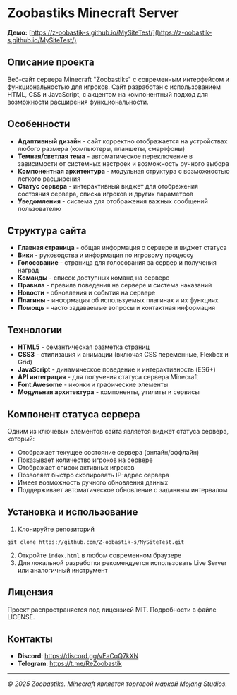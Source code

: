 # Zoobastiks Minecraft Server

**Демо:** [https://z-oobastik-s.github.io/MySiteTest/](https://z-oobastik-s.github.io/MySiteTest/)

## Описание проекта

Веб-сайт сервера Minecraft "Zoobastiks" с современным интерфейсом и функциональностью для игроков. Сайт разработан с использованием HTML, CSS и JavaScript, с акцентом на компонентный подход для возможности расширения функциональности.

## Особенности
- **Адаптивный дизайн** - сайт корректно отображается на устройствах любого размера (компьютеры, планшеты, смартфоны)
- **Темная/светлая тема** - автоматическое переключение в зависимости от системных настроек и возможность ручного выбора
- **Компонентная архитектура** - модульная структура с возможностью легкого расширения
- **Статус сервера** - интерактивный виджет для отображения состояния сервера, списка игроков и других параметров
- **Уведомления** - система для отображения важных сообщений пользователю

## Структура сайта
- **Главная страница** - общая информация о сервере и виджет статуса
- **Вики** - руководства и информация по игровому процессу
- **Голосование** - страница для голосования за сервер и получения наград
- **Команды** - список доступных команд на сервере
- **Правила** - правила поведения на сервере и система наказаний
- **Новости** - обновления и события на сервере
- **Плагины** - информация об используемых плагинах и их функциях
- **Помощь** - часто задаваемые вопросы и контактная информация

## Технологии
- **HTML5** - семантическая разметка страниц
- **CSS3** - стилизация и анимации (включая CSS переменные, Flexbox и Grid)
- **JavaScript** - динамическое поведение и интерактивность (ES6+)
- **API интеграция** - для получения статуса сервера Minecraft
- **Font Awesome** - иконки и графические элементы
- **Модульная архитектура** - компоненты, утилиты и сервисы

## Компонент статуса сервера
Одним из ключевых элементов сайта является виджет статуса сервера, который:
- Отображает текущее состояние сервера (онлайн/оффлайн)
- Показывает количество игроков на сервере
- Отображает список активных игроков
- Позволяет быстро скопировать IP-адрес сервера
- Имеет возможность ручного обновления данных
- Поддерживает автоматическое обновление с заданным интервалом

## Установка и использование
1. Клонируйте репозиторий
```
git clone https://github.com/Z-oobastik-s/MySiteTest.git
```
2. Откройте `index.html` в любом современном браузере
3. Для локальной разработки рекомендуется использовать Live Server или аналогичный инструмент

## Лицензия
Проект распространяется под лицензией MIT. Подробности в файле LICENSE.

## Контакты
- **Discord**: https://discord.gg/vEaCqQ7kXN
- **Telegram**: https://t.me/ReZoobastik

---

*© 2025 Zoobastiks. Minecraft является торговой маркой Mojang Studios.* 